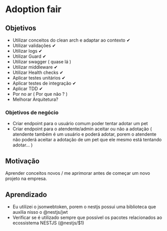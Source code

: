 # Adoption fair

## Objetivos

- Utilizar conceitos do clean arch e adaptar ao contexto ✔
- Utilizar validações ✔
- Utilizar logs ✔
- Utilizar Guard ✔
- Utilizar swagger ( quase lá )
- Utilizar middleware ✔
- Utilizar Health checks ✔
- Aplicar testes unitários ✔
- Aplicar testes de integração ✔
- Aplicar TDD ✔
- Por no ar ( Por que não ? )
- Melhorar Arquitetura?

### Objetivos de negócio
- Criar endpoint para o usuário comum poder tentar adotar um pet
- Criar endpoint para o atendente/admin aceitar ou não a adotação ( atendente também é um usuário e poderá adotar, porem o atendente não poderá aceitar a adotação de um pet que ele mesmo está tentando adotar... )
## Motivação

Aprender conceitos novos / me aprimorar antes de começar um novo projeto na empresa.

## Aprendizado

- Eu utilizei o jsonwebtoken, porem o nestjs possui uma biblioteca que auxilia nisso o @nestjs/jwt
- Verificar se é utilizado sempre que possível os pacotes relacionados ao ecossistema NESTJS (@nestjs/$1)
